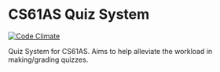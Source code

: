 CS61AS Quiz System
====

[![Code Climate](https://codeclimate.com/github/SamLau95/cs61as-quiz-system.png)](https://codeclimate.com/github/SamLau95/cs61as-quiz-system)

Quiz System for CS61AS. Aims to help alleviate the workload in making/grading
quizzes.